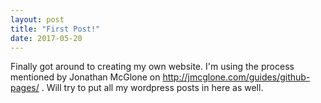 ```yaml
---
layout: post
title: "First Post!"
date: 2017-05-20
---
```

Finally got around to creating my own website. I'm using the process mentioned by Jonathan McGlone on http://jmcglone.com/guides/github-pages/ . Will try to put all my wordpress posts in here as well. 
